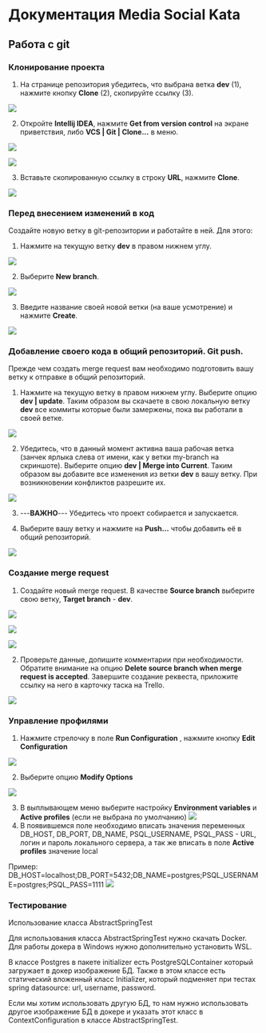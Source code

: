 # Документация Media Social Kata
## Работа с git
### Клонирование проекта

1. На странице репозитория убедитесь, что выбрана ветка **dev** (1), нажмите кнопку **Clone** (2), скопируйте ссылку (3).

![](src/main/resources/static/images/git_tutor/git_clone_url.png)

2. Откройте **Intellij IDEA**, нажмите **Get from version control** на экране приветствия, либо **VCS | Git | Clone...** в меню.

![](src/main/resources/static/images/git_tutor/git_clone_get.png)

![](src/main/resources/static/images/git_tutor/git_clone_get_alt.png)

3. Вставьте скопированную ссылку в строку **URL**, нажмите **Clone**.

![](src/main/resources/static/images/git_tutor/git_clone_clone.png)

### Перед внесением изменений в код
Создайте новую ветку в git-репозитории и работайте в ней. Для этого:
1. Нажмите на текущую ветку **dev** в правом нижнем углу.


![](src/main/resources/static/images/git_tutor/git_branch.png)

2. Выберите **New branch**.

![](src/main/resources/static/images/git_tutor/git_branch_create.png)

3. Введите название своей новой ветки (на ваше усмотрение) и нажмите **Create**.

![](src/main/resources/static/images/git_tutor/git_branch_name.png)

### Добавление своего кода в общий репозиторий. Git push.

Прежде чем создать merge request вам необходимо подготовить вашу ветку к отправке в общий репозиторий.

1. Нажмите на текущую ветку в правом нижнем углу. Выберите опцию **dev | update**. 
Таким образом вы скачаете в свою локальную ветку **dev** все коммиты которые были замержены, 
пока вы работали в своей ветке.

![](src/main/resources/static/images/git_tutor/git_premerge_update_dev.png)

2. Убедитесь, что в данный момент активна ваша рабочая ветка (занчек ярлыка слева от имени, как у ветки my-branch на скриншоте).
Выберите опцию **dev | Merge into Current**. Таким образом вы добавите все изменения из ветки **dev** в вашу ветку. При возникновении конфликтов разрешите их.

![](src/main/resources/static/images/git_tutor/git_premerge_merge_dev.png)

3. ---**ВАЖНО**--- Убедитесь что проект собирается и запускается.

4. Выберите вашу ветку и нажмите на **Push...** чтобы добавить её в общий репозиторий.

![](src/main/resources/static/images/git_tutor/git_premerge_push.png)

### Создание merge request

1. Создайте новый merge request. В качестве **Source branch** выберите свою ветку, **Target branch** - **dev**.

![](src/main/resources/static/images/git_tutor/git_merge_req.png)

![](src/main/resources/static/images/git_tutor/git_merge_req_new.png)

![](src/main/resources/static/images/git_tutor/git_merge_req_src_trg.png)

2. Проверьте данные, допишите комментарии при необходимости. Обратите внимание на опцию **Delete source branch when merge request is accepted**.
Завершите создание реквеста, приложите ссылку на него в карточку таска на Trello.

![](src/main/resources/static/images/git_tutor/git_merge_req_final.png)


### Управление профилями



1. Нажмите стрелочку в поле  **Run Configuration** , нажмите кнопку **Edit Configuration**

![](src/main/resources/static/images/profiles%20tutorial/edit.png)

2. Выберите опцию **Modify Options**

![](src/main/resources/static/images/profiles%20tutorial/open_config.png)

3. В выплывающем меню выберите настройку **Environment variables** и **Active profiles** (если не выбрана по умолчанию)
   ![](src/main/resources/static/images/profiles%20tutorial/check_property.png)
4. В появившемся поле необходимо вписать значения переменных DB_HOST, DB_PORT, DB_NAME, PSQL_USERNAME, PSQL_PASS  - 
   URL, логин и пароль локального сервера, а так же вписать в поле **Active profiles** значение local

Пример:
DB_HOST=localhost;DB_PORT=5432;DB_NAME=postgres;PSQL_USERNAME=postgres;PSQL_PASS=1111
![](src/main/resources/static/images/profiles%20tutorial/write_variables.png)

### Тестирование


Использование класса AbstractSpringTest

Для использования класса AbstractSpringTest нужно скачать Docker.
Для работы докера в Windows нужно дополнительно установить WSL.

В классе Postgres в пакете initializer eсть PostgreSQLContainer который загружает в докер изображение БД.
Также в этом классе есть статический вложенный класс Initializer, который подменяет при тестах spring datasource: url, username, password.

Если мы хотим использовать другую БД, то нам нужно использовать другое изображение БД в
докере и указать этот класс в ContextConfiguration в классе AbstractSpringTest.
